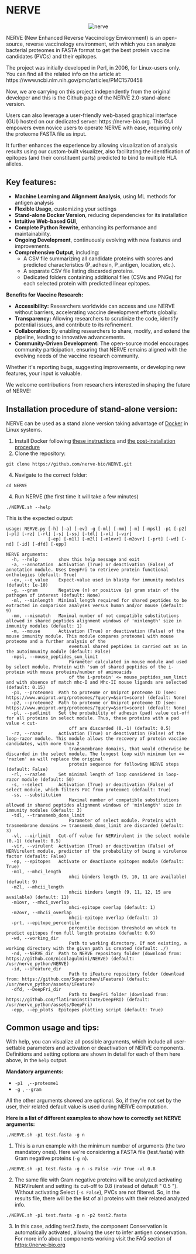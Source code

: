  # NERVE

<div align="center"
  
  ![nerve](https://github.com/Andrea0097/NERVE/assets/113541183/cebc9a7c-daf5-4ffb-8575-dc5c06df13af)

</div>
  
<div align="left" 
  
  NERVE (New Enhanced Reverse Vaccinology Environment) is an open-source, reverse vaccinology environment, with which you can analyze bacterial proteomes in FASTA format to get the best protein vaccine candidates (PVCs) and their epitopes. 
  <p>
  The project was initially developed in Perl, in 2006, for Linux-users only. You can find all the related info on the article at: https://www.ncbi.nlm.nih.gov/pmc/articles/PMC1570458
  </p>
  <p>
  Now, we are carrying on this project independently from the original developer and this is the Github page of the NERVE 2.0-stand-alone version. 
  </p>
  <p>
  Users can also leverage a user-friendly web-based 
  graphical interface (GUI) hosted on our dedicated server: https://nerve-bio.org.  This GUI empowers even novice users to operate NERVE with ease, requiring only the proteome FASTA file as input.
</p>
<p>
 It further enhances the experience by allowing visualization of analysis results using our 
  custom-built visualizer, also facilitating the identification of epitopes (and their constituent parts) predicted to bind to multiple HLA alleles.
  </p>
</div>

## Key features:

 * **Machine Learning and Alignment Analysis**, using  ML methods for antigen analysis
 * **Flexible Usage**, customizing your settings
 * **Stand-alone Docker Version**, reducing dependencies for its installation
 * **Intuitive Web-based GUI**,
 * **Complete Python Rewrite**, enhancing its performance and maintainability.
 * **Ongoing Development**, continuously evolving with new features and improvements.
 * **Comprehensive Output**, including:
    * A CSV file summarizing all candidate proteins with scores and predicted characteristics (P_adhesin, P_antigen, location, etc.).
    * A separate CSV file listing discarded proteins.
    * Dedicated folders containing additional files (CSVs and PNGs) for each selected protein with predicted linear epitopes. 

**Benefits for Vaccine Research:**

* **Accessibility:** Researchers worldwide can access and use NERVE without barriers, accelerating vaccine development efforts globally. 
* **Transparency:** Allowing researchers to scrutinize the code, identify potential issues, and contribute to its refinement. 
* **Collaboration:** By enabling researchers to share, modify, and extend the pipeline, leading to innovative advancements. 
* **Community-Driven Development:** The open-source model encourages community participation, ensuring that NERVE remains aligned with the evolving needs of the vaccine research community. 


Whether it's reporting bugs, suggesting improvements, or developing new features, your input is valuable.

We welcome contributions from researchers interested in shaping the future of NERVE! 


## Installation procedure of stand-alone version:
NERVE can be used as a stand alone version taking advantage of [Docker](https://www.docker.com/) in Linux systems.

1) Install Docker following [these instructions](https://docs.docker.com/engine/install/) and [the post-installation procedure](https://docs.docker.com/engine/install/linux-postinstall/)
2) Clone the repository:
```
git clone https://github.com/nerve-bio/NERVE.git
```
4) Navigate to the correct folder:
```
cd NERVE
```
4) Run NERVE (the first time it will take a few minutes)
```
./NERVE.sh --help

```

This is the expected output:
```
usage: NERVE.py [-h] [-a] [-ev] -g [-ml] [-mm] [-m] [-mpsl] -p1 [-p2] [-pl] [-rz] [-rl] [-s] [-ss] [-tdl] [-vl] [-vir]
                [-ep] [-m1l] [-m2l] [-m1ovr] [-m2ovr] [-prt] [-wd] [-nd] [-id] [-dfd] [-epp]

NERVE arguments:
  -h, --help        show this help message and exit
  -a, --annotation  Activation (True) or deactivation (False) of annotation module. Uses DeepFri to retrieve protein functional onthologies (default: True)
  -ev, --e_value    Expect-value used in blastp for immunity modules (default: 1e-10)
  -g, --gram        Negative (n) or positive (p) gram stain of the pathogen of interest (default: None)
  -ml, --minlength  Minimal length required for shared peptides to be extracted in comparison analyses versus human and/or mouse (default: 9)
  -mm, --mismatch   Maximal number of not compatible substitutions allowed in shared peptides alignment windows of 'minlength' size in immunity modules (default: 1)
  -m, --mouse       Activation (True) or deactivation (False) of the mouse immunity module. This module compares proteome1 with mouse proteome and a further analysis of the
                        eventual shared peptides is carried out as in the autoimmunity module (default: False)
  -mpsl, --mouse_peptides_sum_limit 
                        Parameter calculated in mouse module and used by select module. Protein with 'sum of shared peptides of the i-protein with mouse proteins/number of aminoacids
                        of the i-protein' <= mouse_peptides_sum_limit and with absence of match mhc-I and Mhc-II mouse ligands are selected (default: 0.15)
  -p1, --proteome1  Path to proteome or Uniprot proteome ID (see: https://www.uniprot.org/proteomes/?query=&sort=score) (default: None)
  -p2, --proteome2  Path to proteome or Uniprot proteome ID (see: https://www.uniprot.org/proteomes/?query=&sort=score) (default: None)
  -pl, --padlimit   Set the probability of adhesin (pad) value cut-off for all proteins in select module. Thus, these proteins with a pad value < cut-
                        off are discarded (0.-1) (default: 0.5)
  -rz, --razor      Activation (True) or deactivation (False) of the loop-razor module. This module allows the recovery of protein vaccine candidates, with more than 2
                        transmembrane domains, that would otherwise be discarded in the select module. The longest loop with minimum len == 'razlen' aa will replace the original
                        protein sequence for following NERVE steps (default: False)
  -rl, --razlen     Set minimal length of loop considered in loop-razor module (default: 50)
  -s, --select      Activation (True) or deactivation (False) of select module, which filters PVC from proteome1 (default: True)
  -ss, --substitution 
                        Maximal number of compatible substitutions allowed in shared peptides alignment windows of 'minlength' size in immunity modules (default: 3)
  -tdl, --transmemb_doms_limit 
                        Parameter of select module. Proteins with trasmembrane domains >= transmemb_doms_limit are discarded (default: 3)
  -vl, --virlimit   Cut-off value for NERVirulent in the select module (0.-1) (default: 0.5)
  -vir, --virulent  Activation (True) or deactivation (False) of NERVirulent module, predictor of the probability of being a virulence factor (default: False)
  -ep, --epitopes   Activate or deactivate epitopes module (default: True)
  -m1l, --mhci_length 
                        mhci binders length (9, 10, 11 are available) (default: 9)
  -m2l, --mhcii_length 
                        mhcii binders length (9, 11, 12, 15 are available) (default: 11)
  -m1ovr, --mhci_overlap 
                        mhci-epitope overlap (default: 1)
  -m2ovr, --mhcii_overlap 
                        mhcii-epitope overlap (default: 1)
  -prt, --epitope_percentile 
                        percentile decision threshold on whick to predict epitopes from full length proteins (default: 0.9)
  -wd, --working_dir 
                        Path to working directory. If not existing, a working directory with the given path is created (default: ./)
  -nd, --NERVE_dir  Path to NERVE repository folder (download from: https://github.com/nicolagulmini/NERVE) (default: /usr/nerve_python/NERVE)
  -id, --iFeature_dir 
                        Path to iFeature repository folder (download from: https://github.com/Superzchen/iFeature) (default: /usr/nerve_python/assets/iFeature)
  -dfd, --DeepFri_dir 
                        Path to DeepFri folder (download from: https://github.com/flatironinstitute/DeepFRI) (default: /usr/nerve_python/assets/DeepFri)
  -epp, --ep_plots  Epitopes plotting script (default: True)
  ```

## Common usage and tips:

With help, you can visualize all possible arguments, which include all user-settable parameters and activation or deactivation of NERVE components.
Definitions and setting options are shown in detail for each of them here above, in the ```help``` output.

**Mandatory arguments:** 
* ```-p1  ```,```--proteome1  ``` 
* ```-g ```,  ```--gram ``` 

All the other arguments showed are optional. So, if they're not set by the user, their related default value is used during NERVE computation.

**Here is a list of different examples to show how to correctly set NERVE arguments:**

```
./NERVE.sh -p1 test.fasta -g n
```
1) This is a run example with the minimum number of arguments (the two mandatory ones). Here we're considering a FASTA file (test.fasta) with Gram negative proteins (```-g n```).

```
./NERVE.sh -p1 test.fasta -g n -s False -vir True -vl 0.8
```
2) The same file with Gram negative proteins will be analyzed activating NERVirulent and setting its cut-off to 0.8 (instead of default " 0.5 "). Without activating Select (```-s False```), PVCs are not filtered. So, in the results file, there will be the list of all proteins with their related analyzed info.

```
./NERVE.sh -p1 test.fasta -g n -p2 test2.fasta
```
3) In this case, adding test2.fasta, the component Conservation is automatically activated, allowing the user to infer antigen conservation. 
For more info about components working visit the FAQ section of https://nerve-bio.org

